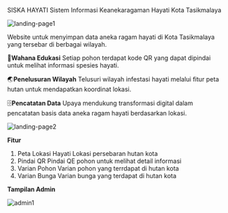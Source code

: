 SISKA HAYATI
Sistem Informasi Keanekaragaman Hayati Kota Tasikmalaya


![landing-page1](https://github.com/user-attachments/assets/62e56950-c2b8-4458-ace5-870b9de8aaa9)

Website untuk menyimpan data aneka ragam hayati di Kota Tasikmalaya yang tersebar di berbagai wilayah.

📖**Wahana Edukasi**
Setiap pohon terdapat kode QR yang dapat dipindai untuk melihat informasi spesies hayati.

🌏**Penelusuran Wilayah**
Telusuri wilayah infestasi hayati melalui fitur peta hutan untuk mendapatkan koordinat lokasi.

🗄️**Pencatatan Data**
Upaya mendukung transformasi digital dalam pencatatan basis data aneka ragam hayati berdasarkan lokasi.


![landing-page2](https://github.com/user-attachments/assets/9f977cff-4451-479b-addd-25383f542db9)

**Fitur**

1. Peta Lokasi Hayati
   Lokasi persebaran hutan kota
2. Pindai QR
   Pindai QE pohon untuk melihat detail informasi
3. Varian Pohon
   Varian pohon yang terrdapat di hutan kota
4. Varian Bunga
   Varian bunga yang terdapat di hutan kota

**Tampilan Admin**

![admin1](https://github.com/user-attachments/assets/ae64091e-9d04-4639-9c14-a51d0f69432b)
